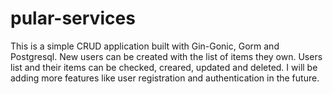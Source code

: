 # pular-services
This is a simple CRUD application built with Gin-Gonic, Gorm and Postgresql.
New users can be created with the list of items they own. Users list and their items can be checked,
creared, updated and deleted. I will be adding more features like user registration and authentication in the future.
